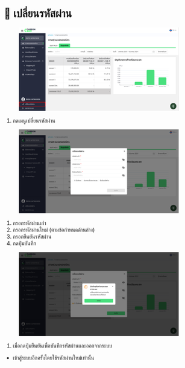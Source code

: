 # 🔐 เปลี่ยนรหัสผ่าน

<figure><img src="../.gitbook/assets/image (3) (1) (1) (1) (1) (1) (1).png" alt=""><figcaption></figcaption></figure>

1. กดเมนูเปลี่ยนรหัสผ่าน

<figure><img src="../.gitbook/assets/image (1) (1) (1) (1) (1) (1) (1) (1) (1) (1) (1) (1).png" alt=""><figcaption></figcaption></figure>

1. กรอกรหัสผ่านเก่า
2. กรอกรหัสผ่านใหม่ (ตามข้อกำหนดด้านล่าง)
3. กรอกยืนยันรหัสผ่าน
4. กดปุ่มบันทึก

<figure><img src="../.gitbook/assets/image (2) (1) (1) (1) (1) (1) (1) (1).png" alt=""><figcaption></figcaption></figure>

1. เมื่อกดปุ่มยืนยันเพื่อบันทึกรหัสผ่านและออกจากระบบ

* เข้าสู่ระบบอีกครั้งโดยใช้รหัสผ่านใหม่เท่านั้น

[\
](https://docs.carbonwize.io/v/th/getting-started/login)
